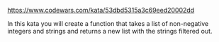https://www.codewars.com/kata/53dbd5315a3c69eed20002dd

In this kata you will create a function that takes a list of non-negative integers and strings and returns a new list with the strings filtered out.

